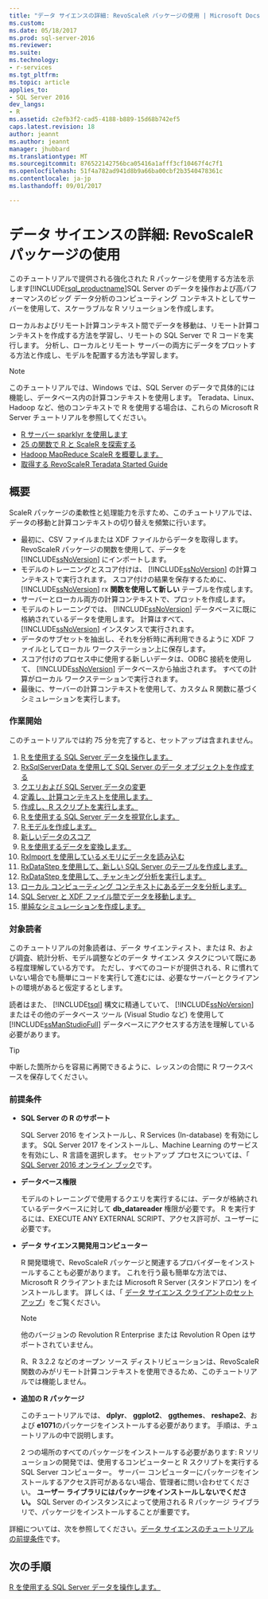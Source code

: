 ```yaml
---
title: "データ サイエンスの詳細: RevoScaleR パッケージの使用 | Microsoft Docs"
ms.custom: 
ms.date: 05/18/2017
ms.prod: sql-server-2016
ms.reviewer: 
ms.suite: 
ms.technology:
- r-services
ms.tgt_pltfrm: 
ms.topic: article
applies_to:
- SQL Server 2016
dev_langs:
- R
ms.assetid: c2efb3f2-cad5-4188-b889-15d68b742ef5
caps.latest.revision: 18
author: jeannt
ms.author: jeannt
manager: jhubbard
ms.translationtype: MT
ms.sourcegitcommit: 876522142756bca05416a1afff3cf10467f4c7f1
ms.openlocfilehash: 51f4a782ad941d8b9a66ba00cbf2b3540478361c
ms.contentlocale: ja-jp
ms.lasthandoff: 09/01/2017

---
```

# <a name="data-science-deep-dive-using-the-revoscaler-packages"></a>データ サイエンスの詳細: RevoScaleR パッケージの使用

このチュートリアルで提供される強化された R パッケージを使用する方法を示します[!INCLUDE[rsql_productname](../../includes/rsql-productname-md.md)]SQL Server のデータを操作および高パフォーマンスのビッグ データ分析のコンピューティング コンテキストとしてサーバーを使用して、スケーラブルな R ソリューションを作成します。

ローカルおよびリモート計算コンテキスト間でデータを移動は、リモート計算コンテキストを作成する方法を学習し、リモートの SQL Server で R コードを実行します。 分析し、ローカルとリモート サーバーの両方にデータをプロットする方法と作成し、モデルを配置する方法も学習します。

> [!NOTE]
> 
> このチュートリアルでは、Windows では、SQL Server のデータで具体的には機能し、データベース内の計算コンテキストを使用します。 Teradata、Linux、Hadoop など、他のコンテキストで R を使用する場合は、これらの Microsoft R Server チュートリアルを参照してください。 
> + [R サーバー sparklyr を使用します](https://msdn.microsoft.com/microsoft-r/microsoft-r-get-started-spark-interop)
> + [25 の関数で R と ScaleR を探索する](https://msdn.microsoft.com/microsoft-r/microsoft-r-tutorial-r2revoscaler)
> + [Hadoop MapReduce ScaleR を概要します。](https://msdn.microsoft.com/microsoft-r/scaler-hadoop-getting-started)
> + [取得する RevoScaleR Teradata Started Guide](https://msdn.microsoft.com/microsoft-r/scaler-teradata-getting-started)

## <a name="overview"></a>概要

ScaleR パッケージの柔軟性と処理能力を示すため、このチュートリアルでは、データの移動と計算コンテキストの切り替えを頻繁に行います。

+ 最初に、CSV ファイルまたは XDF ファイルからデータを取得します。 RevoScaleR パッケージの関数を使用して、データを [!INCLUDE[ssNoVersion](../../includes/ssnoversion-md.md)] にインポートします。
+ モデルのトレーニングとスコア付けは、 [!INCLUDE[ssNoVersion](../../includes/ssnoversion-md.md)] の計算コンテキストで実行されます。
    スコア付けの結果を保存するために、 [!INCLUDE[ssNoVersion](../../includes/ssnoversion-md.md)] rx **関数を使用して新しい** テーブルを作成します。
+ サーバーとローカル両方の計算コンテキストで、プロットを作成します。
+ モデルのトレーニングでは、 [!INCLUDE[ssNoVersion](../../includes/ssnoversion-md.md)] データベースに既に格納されているデータを使用します。 計算はすべて、 [!INCLUDE[ssNoVersion](../../includes/ssnoversion-md.md)] インスタンスで実行されます。
+ データのサブセットを抽出し、それを分析時に再利用できるように XDF ファイルとしてローカル ワークステーション上に保存します。
+ スコア付けのプロセス中に使用する新しいデータは、ODBC 接続を使用して、 [!INCLUDE[ssNoVersion](../../includes/ssnoversion-md.md)] データベースから抽出されます。 すべての計算がローカル ワークステーションで実行されます。
+ 最後に、サーバーの計算コンテキストを使用して、カスタム R 関数に基づくシミュレーションを実行します。

### <a name="get-started-now"></a>作業開始

このチュートリアルでは約 75 分を完了すると、セットアップは含まれません。

1. [R を使用する SQL Server データを操作します。](../../advanced-analytics/tutorials/deepdive-work-with-sql-server-data-using-r.md)
2. [RxSqlServerData を使用して SQL Server のデータ オブジェクトを作成する](../../advanced-analytics/tutorials/deepdive-create-sql-server-data-objects-using-rxsqlserverdata.md)
3. [クエリおよび SQL Server データの変更](../../advanced-analytics/tutorials/deepdive-query-and-modify-the-sql-server-data.md)
4. [定義し、計算コンテキストを使用します。](../../advanced-analytics/tutorials/deepdive-define-and-use-compute-contexts.md)
5. [作成し、R スクリプトを実行します。](../../advanced-analytics/tutorials/deepdive-create-and-run-r-scripts.md)
6. [R を使用する SQL Server データを視覚化します。](../../advanced-analytics/tutorials/deepdive-visualize-sql-server-data-using-r.md)
7. [R モデルを作成します。](../../advanced-analytics/tutorials/deepdive-create-models.md)
8. [新しいデータのスコア](../../advanced-analytics/tutorials/deepdive-score-new-data.md)
9. [R を使用するデータを変換します。](../../advanced-analytics/tutorials/deepdive-transform-data-using-r.md)
10. [RxImport を使用しているメモリにデータを読み込む](../../advanced-analytics/tutorials/deepdive-load-data-into-memory-using-rximport.md)
11. [RxDataStep を使用して、新しい SQL Server のテーブルを作成します。](../../advanced-analytics/tutorials/deepdive-create-new-sql-server-table-using-rxdatastep.md)
12. [RxDataStep を使用して、チャンキング分析を実行します。](../../advanced-analytics/tutorials/deepdive-perform-chunking-analysis-using-rxdatastep.md)
13. [ローカル コンピューティング コンテキストにあるデータを分析します。](../../advanced-analytics/tutorials/deepdive-analyze-data-in-local-compute-context.md)
14. [SQL Server と XDF ファイル間でデータを移動します。](../../advanced-analytics/tutorials/deepdive-move-data-between-sql-server-and-xdf-file.md)
15. [単純なシミュレーションを作成します。](../../advanced-analytics/tutorials/deepdive-create-a-simple-simulation.md)

### <a name="target-audience"></a>対象読者

このチュートリアルの対象読者は、データ サイエンティスト、または R、および調査、統計分析、モデル調整などのデータ サイエンス タスクについて既にある程度理解している方です。  ただし、すべてのコードが提供される、R に慣れていない場合でも簡単にコードを実行して進むには、必要なサーバーとクライアントの環境があると仮定するとします。

読者はまた、 [!INCLUDE[tsql](../../includes/tsql-md.md)] 構文に精通していて、 [!INCLUDE[ssNoVersion](../../includes/ssnoversion-md.md)] またはその他のデータベース ツール (Visual Studio など) を使用して [!INCLUDE[ssManStudioFull](../../includes/ssmanstudiofull-md.md)] データベースにアクセスする方法を理解している必要があります。
  
> [!TIP]
> 中断した箇所からを容易に再開できるように、レッスンの合間に R ワークスペースを保存してください。

### <a name="prerequisites"></a>前提条件

- **SQL Server の R のサポート**
  
    SQL Server 2016 をインストールし、R Services (In-database) を有効にします。 SQL Server 2017 をインストールし、Machine Learning のサービスを有効にし、R 言語を選択します。 セットアップ プロセスについては、「 [SQL Server 2016 オンライン ブック](http://msdn.microsoft.com/library/mt696069(SQL.130).aspx)です。
  
-  **データベース権限**
  
    モデルのトレーニングで使用するクエリを実行するには、データが格納されているデータベースに対して **db_datareader** 権限が必要です。 R を実行するには、EXECUTE ANY EXTERNAL SCRIPT、アクセス許可が、ユーザーに必要です。

-   **データ サイエンス開発用コンピューター**
  
    R 開発環境で、RevoScaleR パッケージと関連するプロバイダーをインストールすることも必要があります。 これを行う最も簡単な方法では、Microsoft R クライアントまたは Microsoft R Server (スタンドアロン) をインストールします。 詳しくは、「 [データ サイエンス クライアントのセットアップ](http://msdn.microsoft.co/library/mt696067(SQL.130).aspx)」をご覧ください。
      
    > [!NOTE] 
    > 他のバージョンの Revolution R Enterprise または Revolution R Open はサポートされていません。
    > 
    > R、R 3.2.2 などのオープン ソース ディストリビューションは、RevoScaleR 関数のみがリモート計算コンテキストを使用できるため、このチュートリアルでは機能しません。
  
-   **追加の R パッケージ**
  
    このチュートリアルでは、 **dplyr**、 **ggplot2**、 **ggthemes**、 **reshape2**、および **e1071**のパッケージをインストールする必要があります。 手順は、チュートリアルの中で説明します。
  
    2 つの場所のすべてのパッケージをインストールする必要があります: R ソリューションの開発では、使用するコンピューターと R スクリプトを実行する SQL Server コンピューター。 サーバー コンピューターにパッケージをインストールするアクセス許可があるない場合、管理者に問い合わせてください。 **ユーザー ライブラリにはパッケージをインストールしないでください。** SQL Server のインスタンスによって使用される R パッケージ ライブラリで、パッケージをインストールすることが重要です。

詳細については、次を参照してください。[データ サイエンスのチュートリアルの前提条件](../../advanced-analytics/tutorials/walkthrough-prerequisites-for-data-science-walkthroughs.md)です。



## <a name="next-step"></a>次の手順

[R を使用する SQL Server データを操作します。](../../advanced-analytics/tutorials/deepdive-work-with-sql-server-data-using-r.md)


